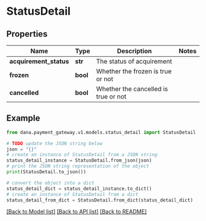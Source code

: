 # StatusDetail


## Properties

Name | Type | Description | Notes
------------ | ------------- | ------------- | -------------
**acquirement_status** | **str** | The status of acquirement | 
**frozen** | **bool** | Whether the frozen is true or not | 
**cancelled** | **bool** | Whether the cancelled is true or not | 

## Example

```python
from dana.payment_gateway.v1.models.status_detail import StatusDetail

# TODO update the JSON string below
json = "{}"
# create an instance of StatusDetail from a JSON string
status_detail_instance = StatusDetail.from_json(json)
# print the JSON string representation of the object
print(StatusDetail.to_json())

# convert the object into a dict
status_detail_dict = status_detail_instance.to_dict()
# create an instance of StatusDetail from a dict
status_detail_from_dict = StatusDetail.from_dict(status_detail_dict)
```
[[Back to Model list]](../README.md#documentation-for-models) [[Back to API list]](../README.md#documentation-for-api-endpoints) [[Back to README]](../README.md)


